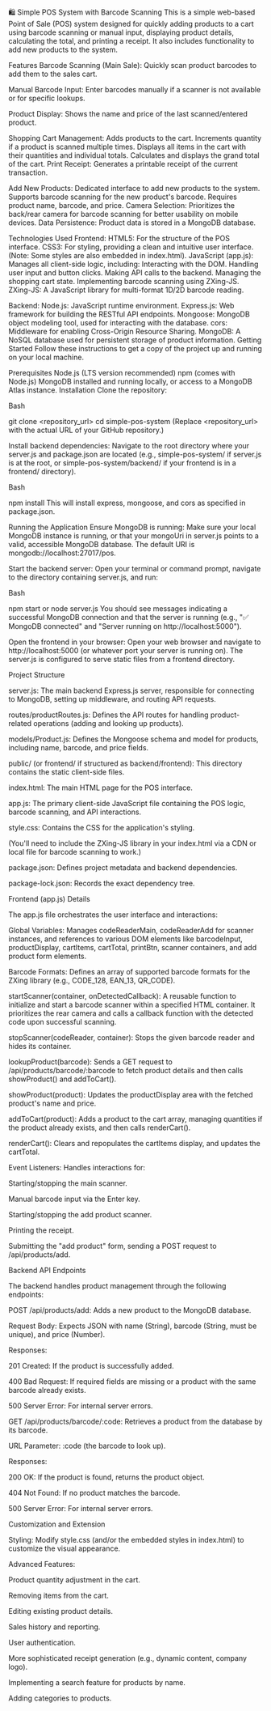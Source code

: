 🛍️ Simple POS System with Barcode Scanning
This is a simple web-based Point of Sale (POS) system designed for quickly adding products to a cart using barcode scanning or manual input, displaying product details, calculating the total, and printing a receipt. It also includes functionality to add new products to the system.

Features
Barcode Scanning (Main Sale): Quickly scan product barcodes to add them to the sales cart.

Manual Barcode Input: Enter barcodes manually if a scanner is not available or for specific lookups.

Product Display: Shows the name and price of the last scanned/entered product.

Shopping Cart Management:
Adds products to the cart.
Increments quantity if a product is scanned multiple times.
Displays all items in the cart with their quantities and individual totals.
Calculates and displays the grand total of the cart.
Print Receipt: Generates a printable receipt of the current transaction.

Add New Products:
Dedicated interface to add new products to the system.
Supports barcode scanning for the new product's barcode.
Requires product name, barcode, and price.
Camera Selection: Prioritizes the back/rear camera for barcode scanning for better usability on mobile devices.
Data Persistence: Product data is stored in a MongoDB database.

Technologies Used
Frontend:
HTML5: For the structure of the POS interface.
CSS3: For styling, providing a clean and intuitive user interface. (Note: Some styles are also embedded in index.html).
JavaScript (app.js): Manages all client-side logic, including:
Interacting with the DOM.
Handling user input and button clicks.
Making API calls to the backend.
Managing the shopping cart state.
Implementing barcode scanning using ZXing-JS.
ZXing-JS: A JavaScript library for multi-format 1D/2D barcode reading.

Backend:
Node.js: JavaScript runtime environment.
Express.js: Web framework for building the RESTful API endpoints.
Mongoose: MongoDB object modeling tool, used for interacting with the database.
cors: Middleware for enabling Cross-Origin Resource Sharing.
MongoDB: A NoSQL database used for persistent storage of product information.
Getting Started
Follow these instructions to get a copy of the project up and running on your local machine.

Prerequisites
Node.js (LTS version recommended)
npm (comes with Node.js)
MongoDB installed and running locally, or access to a MongoDB Atlas instance.
Installation
Clone the repository:

Bash

git clone <repository_url>
cd simple-pos-system
(Replace <repository_url> with the actual URL of your GitHub repository.)

Install backend dependencies:
Navigate to the root directory where your server.js and package.json are located (e.g., simple-pos-system/ if server.js is at the root, or simple-pos-system/backend/ if your frontend is in a frontend/ directory).

Bash

npm install
This will install express, mongoose, and cors as specified in package.json.

Running the Application
Ensure MongoDB is running:
Make sure your local MongoDB instance is running, or that your mongoUri in server.js points to a valid, accessible MongoDB database. The default URI is mongodb://localhost:27017/pos.

Start the backend server:
Open your terminal or command prompt, navigate to the directory containing server.js, and run:

Bash

npm start or node server.js
You should see messages indicating a successful MongoDB connection and that the server is running (e.g., "✅ MongoDB connected" and "Server running on http://localhost:5000").

Open the frontend in your browser:
Open your web browser and navigate to http://localhost:5000 (or whatever port your server is running on). The server.js is configured to serve static files from a frontend directory.

Project Structure

server.js: The main backend Express.js server, responsible for connecting to MongoDB, setting up middleware, and routing API requests.

routes/productRoutes.js: Defines the API routes for handling product-related operations (adding and looking up products).

models/Product.js: Defines the Mongoose schema and model for products, including name, barcode, and price fields.

public/ (or frontend/ if structured as backend/frontend): This directory contains the static client-side files.

index.html: The main HTML page for the POS interface.

app.js: The primary client-side JavaScript file containing the POS logic, barcode scanning, and API interactions.

style.css: Contains the CSS for the application's styling.

(You'll need to include the ZXing-JS library in your index.html via a CDN or local file for barcode scanning to work.)

package.json: Defines project metadata and backend dependencies.

package-lock.json: Records the exact dependency tree.

Frontend (app.js) Details

The app.js file orchestrates the user interface and interactions:


Global Variables: Manages codeReaderMain, codeReaderAdd for scanner instances, and references to various DOM elements like barcodeInput, productDisplay, cartItems, cartTotal, printBtn, scanner containers, and add product form elements.

Barcode Formats: Defines an array of supported barcode formats for the ZXing library (e.g., CODE_128, EAN_13, QR_CODE).

startScanner(container, onDetectedCallback): A reusable function to initialize and start a barcode scanner within a specified HTML container. 
It prioritizes the rear camera and calls a callback function with the detected code upon successful scanning.

stopScanner(codeReader, container): Stops the given barcode reader and hides its container.

lookupProduct(barcode): Sends a GET request to /api/products/barcode/:barcode to fetch product details and then calls showProduct() and addToCart().

showProduct(product): Updates the productDisplay area with the fetched product's name and price.

addToCart(product): Adds a product to the cart array, managing quantities if the product already exists, and then calls renderCart().

renderCart(): Clears and repopulates the cartItems display, and updates the cartTotal.

Event Listeners: Handles interactions for:

Starting/stopping the main scanner.

Manual barcode input via the Enter key.

Starting/stopping the add product scanner.

Printing the receipt.

Submitting the "add product" form, sending a POST request to /api/products/add.

Backend API Endpoints

The backend handles product management through the following endpoints:

POST /api/products/add: Adds a new product to the MongoDB database.

Request Body: Expects JSON with name (String), barcode (String, must be unique), and price (Number).

Responses:

201 Created: If the product is successfully added.

400 Bad Request: If required fields are missing or a product with the same barcode already exists.

500 Server Error: For internal server errors.

GET /api/products/barcode/:code: Retrieves a product from the database by its barcode.

URL Parameter: :code (the barcode to look up).

Responses:

200 OK: If the product is found, returns the product object.

404 Not Found: If no product matches the barcode.

500 Server Error: For internal server errors.

Customization and Extension

Styling: Modify style.css (and/or the embedded styles in index.html) to customize the visual appearance.

Advanced Features:

Product quantity adjustment in the cart.


Removing items from the cart.

Editing existing product details.

Sales history and reporting.

User authentication.

More sophisticated receipt generation (e.g., dynamic content, company logo).

Implementing a search feature for products by name.

Adding categories to products.
